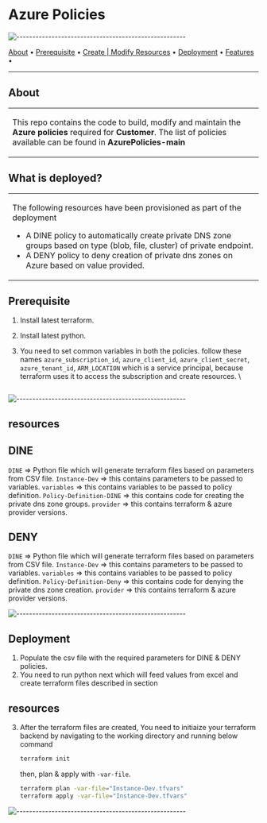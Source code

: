 # Azure Policies

![-----------------------------------------------------](.kforce/rainbow.png)

<p align="center">
  
  <a href="#about">About</a> •
  <a href="#prerequisite">Prerequisite</a> •
  <a href="#resources">Create | Modify Resources</a> •
  <a href="#deployment">Deployment</a> •
  <a href="#features">Features</a> •

</p>

---

## About

<table>
<tr>
<td>
  
This repo contains the code to build, modify and maintain the **Azure policies** required for **Customer**. The list of policies available can be found in **AzurePolicies-main**



</td>
</tr>
</table>


## What is deployed?

<table>
<tr>
<td>
  
The following resources have been provisioned as part of the deployment

* A DINE policy to automatically create private DNS zone groups based on type (blob, file, cluster) of private endpoint.
* A DENY policy to deny creation of private dns zones on Azure based on value provided.

</td>
</tr>
</table>

## Prerequisite

1. Install latest terraform.
2. Install latest python.
3. You need to set common variables in both the policies. follow these names `azure_subscription_id`, `azure_client_id`, `azure_client_secret`, `azure_tenant_id`, `ARM_LOCATION` which is a service principal, because terraform uses it to access the subscription and create resources. \

   ```

![-----------------------------------------------------](.rainbow.png)

## resources

## DINE

`DINE` => Python file which will generate terraform files based on parameters from CSV file.
`Instance-Dev` => this contains parameters to be passed to variables.
`variables` => this contains variables to be passed to policy definition.
`Policy-Definition-DINE` => this contains code for creating the private dns zone groups.
`provider` => this contains terraform & azure provider versions.

## DENY

`DINE` => Python file which will generate terraform files based on parameters from CSV file.
`Instance-Dev` => this contains parameters to be passed to variables.
`variables` => this contains variables to be passed to policy definition.
`Policy-Definition-Deny` => this contains code for denying the private dns zone creation.
`provider` => this contains terraform & azure provider versions.


![-----------------------------------------------------](.github/workflows/rainbow.png)

## Deployment

1. Populate the csv file with the required parameters for DINE & DENY policies.
2. You need to run python next which will feed values from excel and create terraform files described in section 
## resources

3. After the terraform files are created, You need to initiaize your terraform backend by navigating to the working directory and running below command

   ```bash
   terraform init
   ```

   then, plan & apply with `-var-file`.

   ```bash
   terraform plan -var-file="Instance-Dev.tfvars"
   terraform apply -var-file="Instance-Dev.tfvars"
   ```

![-----------------------------------------------------](.github/workflows/rainbow.png)

